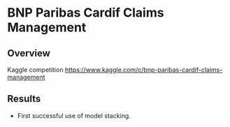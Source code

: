 BNP Paribas Cardif Claims Management
==================================================

## Overview
Kaggle competition https://www.kaggle.com/c/bnp-paribas-cardif-claims-management

## Results
* First successful use of model stacking.




